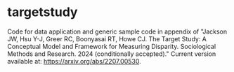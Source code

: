 # targetstudy
Code for data application and generic sample code in appendix of "Jackson JW, Hsu Y-J, Greer RC, Boonyasai RT, Howe CJ. The Target Study: A Conceptual Model and Framework for Measuring Disparity. Sociological Methods and Research. 2024 (conditionally accepted)." Current version available at: https://arxiv.org/abs/2207.00530.
